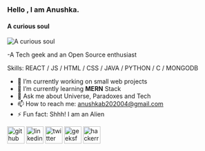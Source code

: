 ### Hello , I am Anushka.
#### A curious soul
![A curious soul](https://encrypted-tbn0.gstatic.com/images?q=tbn:ANd9GcQ61-xFhSZvySRsLQ_vY4t4hfp6nojS4HT06A&usqp=CAU)

-A Tech geek and an Open Source enthusiast

Skills: REACT / JS / HTML / CSS / JAVA / PYTHON / C / MONGODB

- 🔭 I’m currently working on small web projects 
- 🌱 I’m currently learning **MERN** Stack 
- 💬 Ask me about Universe, Paradoxes and Tech 
- 📫 How to reach me: anushkab202004@gmail.com 
- ⚡ Fun fact: Shhh! I am an Alien 

[<img src='https://cdn.jsdelivr.net/npm/simple-icons@3.0.1/icons/github.svg' alt='github' height='40'>](https://github.com/Anushka-Bhowmick)  [<img src='https://cdn.jsdelivr.net/npm/simple-icons@3.0.1/icons/linkedin.svg' alt='linkedin' height='40'>](https://www.linkedin.com/in/anushkabhowmick/)  [<img src='https://cdn.jsdelivr.net/npm/simple-icons@3.0.1/icons/twitter.svg' alt='twitter' height='40'>](https://twitter.com/@Anushkalien)  [<img src='https://cdn.jsdelivr.net/npm/simple-icons@3.0.1/icons/geeksforgeeks.svg' alt='geeksforgeeks' height='40'>](anushkabb392)  [<img src='https://cdn.jsdelivr.net/npm/simple-icons@3.0.1/icons/hackerrank.svg' alt='hackerrank' height='40'>](@anushkab202004)  
